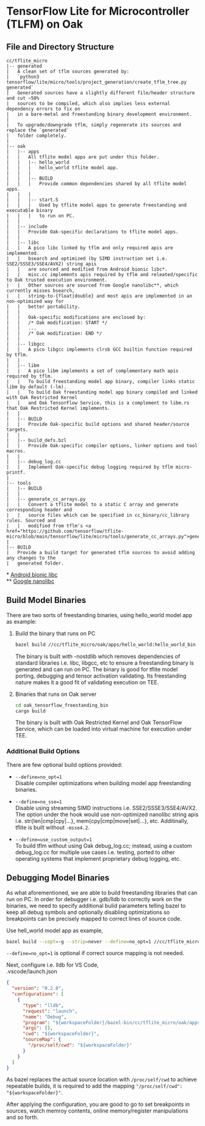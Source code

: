 # TensorFlow Lite for Microcontroller (TLFM) on Oak

## File and Directory Structure

```text
cc/tflite_micro
|-- generated
|   A clean set of tflm sources generated by:
|   `python3 tensorflow/lite/micro/tools/project_generation/create_tflm_tree.py generated`
|   Generated sources have a slightly different file/header structure and cut ~50%
|   sources to be compiled, which also implies less external dependency errors to fix on
|   in a bare-metal and freestanding binary development environment.
|
|   To upgrade/downgrade tflm, simply regenerate its sources and replace the `generated`
|   folder completely.
|
|-- oak
|   |-- apps
|   |   All tflite model apps are put under this folder.
|   |   |-- hello_world
|   |   |   hello_world tflite model app.
|   |   |
|   |   |-- BUILD
|   |   |   Provide common dependencies shared by all tflite model apps.
|   |   |
|   |   |-- start.S
|   |   |   Used by tflite model apps to generate freestanding and executable binary
|   |   |   to run on PC.
|   |
|   |-- include
|   |   Provide Oak-specific declarations to tflite model apps.
|   |
|   |-- libc
|   |   A pico libc linked by tflm and only required apis are implemented.
|   |   bsearch and optimized (by SIMD instruction set i.e. SSE2/SSSE3/SSE4/AVX2) string apis
|   |   are sourced and modified from Android bionic libc*.
|   |   misc.cc implements apis required by tflm and releated/specific to Oak trusted execution environment.
|   |   Other sources are sourced from Google nanolibc**, which currently misses bsearch,
|   |   string-to-{float|double} and most apis are implemented in an non-optimized way for
|   |   better portability.
|   |
|   |   Oak-specific modifications are enclosed by:
|   |   /* Oak modification: START */
|   |   ...
|   |   /* Oak modification: END */
|   |
|   |-- libgcc
|   |   A pico libgcc implements clrsb GCC builtin function required by tflm.
|   |
|   |-- libm
|   |   A pico libm implements a set of complementary math apis required by tflm.
|   |   To build freestanding model app binary, compiler links static libm by default (-lm).
|   |   To build Oak freestanding model app binary compiled and linked with Oak Restricted Kernel
|   |   and Oak TensorFlow Service, this is a complement to libm.rs that Oak Restricted Kernel implements.
|   |
|   |-- BUILD
|   |   Provide Oak-specific build options and shared header/source targets.
|   |
|   |-- build_defs.bzl
|   |   Provide Oak-specific compiler options, linker options and tool macros.
|   |
|   |-- debug_log.cc
|   |   Implement Oak-specific debug logging required by tflm micro-printf.
|
|-- tools
|   |-- BUILD
|   |
|   |-- generate_cc_arrays.py
|   |   Convert a tflite model to a static C array and generate corresponding header and
|   |   source files which can be specified in cc_binary/cc_library rules. Sourced and
|   |   modified from tflm's <a href="https://github.com/tensorflow/tflite-micro/blob/main/tensorflow/lite/micro/tools/generate_cc_arrays.py">generate_cc_arrays.py</a>.
|
|-- BUILD
|   Provide a build target for generated tflm sources to avoid adding any changes to the
|   generated folder.
```

\*
[Android bionic libc](https://android.googlesource.com/platform/bionic/+/refs/heads/master)\
\*\* [Google nanolibc](https://github.com/google/nanolibc)

## Build Model Binaries

There are two sorts of freestanding binaries, using hello_world model app as
example:

1. Build the binary that runs on PC

   ```bash
   bazel build //cc/tflite_micro/oak/apps/hello_world:hello_world_bin
   ```

   The binary is built with -nostdlib which removes dependencies of standard
   libraries i.e. libc, libgcc, etc to ensure a freestanding binary is generated
   and can run on PC. The binary is good for tflite model porting, debugging and
   tensor activation validating. Its freestanding nature makes it a good fit of
   validating execution on TEE.

1. Binaries that runs on Oak server
   ```bash
   cd oak_tensorflow_freestanding_bin
   cargo build
   ```
   The binary is built with Oak Restricted Kernel and Oak TensorFlow Service,
   which can be loaded into virtual machine for execution under TEE.

### Additional Build Options

There are few optional build options provided:

- `--define=no_opt=1`\
   Disable compiler optimizations when building model app freestanding binaries.

- `--define=no_sse=1`\
   Disable using streaming SIMD instructions i.e. SSE2/SSSE3/SSE4/AVX2. The
  option under the hook would use non-optimized nanolibc string apis i.e.
  str{len|cmp|cpy|...}, mem{cpy|cmp|move|set|...}, etc. Additinally, tflite is
  built without `-msse4.2`.

- `--define=use_custom_output=1`\
   To build tflm without using Oak debug_log.cc; instead, using a custom
  debug_log.cc for multiple use cases i.e. testing, ported to other operating
  systems that implement proprietary debug logging, etc.

## Debugging Model Binaries

As what aforementioned, we are able to build freestanding libraries that can run
on PC. In order for debugger i.e. gdb/lldb to correctly work on the binaries, we
need to specify additional bulid parameters telling bazel to keep all debug
symbols and optionally disabling optimizations so breakpoints can be precisely
mapped to correct lines of source code.

Use hell_world model app as example,

```bash
bazel build --copt=-g --strip=never --define=no_opt=1 //cc/tflite_micro/oak/apps/hello_world:hello_world_bin
```

`--define=no_opt=1` is optional if correct source mapping is not needed.

Next, configure i.e. lldb for VS Code,\
.vscode/launch.json

```json
{
  "version": "0.2.0",
  "configurations": [
    {
      "type": "lldb",
      "request": "launch",
      "name": "Debug",
      "program": "${workspaceFolder}/bazel-bin/cc/tflite_micro/oak/apps/hello_world/hello_world_freestanding_bin",
      "args": [],
      "cwd": "${workspaceFolder}",
      "sourceMap": {
        "/proc/self/cwd": "${workspaceFolder}"
      }
    }
  ]
}
```

As bazel replaces the actual source location with `/proc/self/cwd` to achieve
repeatable builds, it is required to add the mapping
`"/proc/self/cwd": "${workspaceFolder}"`.

After applying the configuration, you are good to go to set breakpoints in
sources, watch memroy contents, online memory/register manipulations and so
forth.
